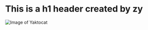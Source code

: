 # This is a h1 header created by zy
![Image of Yaktocat](https://octodex.github.com/images/yaktocat.png)
